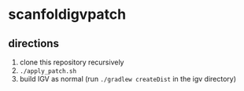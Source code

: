 # scanfoldigvpatch

## directions

1. clone this repository recursively
1. `./apply_patch.sh`
1. build IGV as normal (run `./gradlew createDist` in the igv directory)